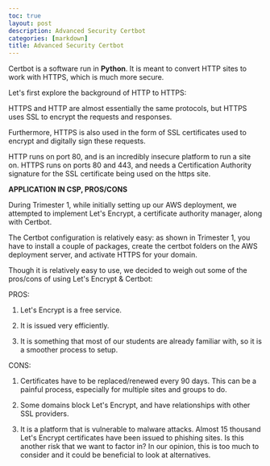 ```yaml
---
toc: true
layout: post
description: Advanced Security Certbot
categories: [markdown]
title: Advanced Security Certbot
---
```


Certbot is a software run in **Python**. It is meant to convert HTTP sites to work with HTTPS, which is much more secure. 

Let's first explore the background of HTTP to HTTPS:

HTTPS and HTTP are almost essentially the same protocols, but HTTPS uses SSL to encrypt the requests and responses. 

Furthermore, HTTPS is also used in the form of SSL certificates used to encrypt and digitally sign these requests. 

HTTP runs on port 80, and is an incredibly insecure platform to run a site on. HTTPS runs on ports 80 and 443, and needs a Certification Authority signature for the SSL certificate being used on the https site. 


**APPLICATION IN CSP, PROS/CONS**

During Trimester 1, while initially setting up our AWS deployment, we attempted to implement Let's Encrypt, a certificate authority manager, along with Certbot. 


The Certbot configuration is relatively easy: as shown in Trimester 1, you have to install a couple of packages, create the certbot folders on the AWS deployment server, and activate HTTPS for your domain. 


Though it is relatively easy to use, we decided to weigh out some of the pros/cons of using Let's Encrypt & Certbot:

PROS:

1. Let's Encrypt is a free service. 

2. It is issued very efficiently.

3. It is something that most of our students are already familiar with, so it is a smoother process to setup.

CONS:

1. Certificates have to be replaced/renewed every 90 days. This can be a painful process, especially for multiple sites and groups to do.

2. Some domains block Let's Encrypt, and have relationships with other SSL providers. 

3. It is a platform that is vulnerable to malware attacks. Almost 15 thousand Let's Encrypt certificates have been issued to phishing sites. Is this another risk that we want to factor in? In our opinion, this is too much to consider and it could be beneficial to look at alternatives.